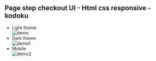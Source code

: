 ## Page step checkout UI - Html css responsive - kodoku
- Light theme <br>
![demo](https://i.ibb.co/N1LX74f/screencapture-file-C-Users-Asus-Desktop-F8-learning-JS-step-Checkout-index-html-2021-12-22-13-24-40.png)
- Dark theme <br>
![demo1](https://i.ibb.co/Nr1PYW8/screencapture-file-C-Users-Asus-Desktop-F8-learning-JS-step-Checkout-index-html-2021-12-22-13-29-36.png)
- Mobile <br>
![demo2](https://i.ibb.co/sgFsFRL/screencapture-file-C-Users-Asus-Desktop-F8-learning-JS-step-Checkout-index-html-2021-12-22-13-35-05.png)
